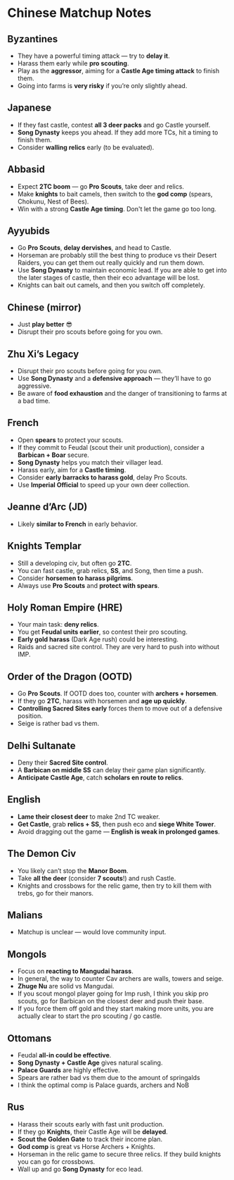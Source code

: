 # Chinese Matchup Notes

## Byzantines
- They have a powerful timing attack — try to **delay it**.
- Harass them early while **pro scouting**.
- Play as the **aggressor**, aiming for a **Castle Age timing attack** to finish them.
- Going into farms is **very risky** if you’re only slightly ahead.

## Japanese
- If they fast castle, contest **all 3 deer packs** and go Castle yourself.
- **Song Dynasty** keeps you ahead. If they add more TCs, hit a timing to finish them.
- Consider **walling relics** early (to be evaluated).

## Abbasid
- Expect **2TC boom** — go **Pro Scouts**, take deer and relics.
- Make **knights** to bait camels, then switch to the **god comp** (spears, Chokunu, Nest of Bees).
- Win with a strong **Castle Age timing**. Don't let the game go too long.

## Ayyubids
- Go **Pro Scouts**, **delay dervishes**, and head to Castle.
- Horseman are probably still the best thing to produce vs their Desert Raiders, you can get them out really quickly and run them down.
- Use **Song Dynasty** to maintain economic lead. If you are able to get into the later stages of castle, then their eco advantage will be lost.
- Knights can bait out camels, and then you switch off completely.

## Chinese (mirror)
- Just **play better** 😎
- Disrupt their pro scouts before going for you own.

## Zhu Xi’s Legacy
- Disrupt their pro scouts before going for you own.
- Use **Song Dynasty** and a **defensive approach** — they’ll have to go aggressive.
- Be aware of **food exhaustion** and the danger of transitioning to farms at a bad time.

## French
- Open **spears** to protect your scouts.
- If they commit to Feudal (scout their unit production), consider a **Barbican + Boar** secure.
- **Song Dynasty** helps you match their villager lead.
- Harass early, aim for a **Castle timing**.
- Consider **early barracks to harass gold**, delay Pro Scouts.
- Use **Imperial Official** to speed up your own deer collection.

## Jeanne d’Arc (JD)
- Likely **similar to French** in early behavior.

## Knights Templar
- Still a developing civ, but often go **2TC**.
- You can fast castle, grab relics, **SS**, and Song, then time a push.
- Consider **horsemen to harass pilgrims**.
- Always use **Pro Scouts** and **protect with spears**.

## Holy Roman Empire (HRE)
- Your main task: **deny relics**.
- You get **Feudal units earlier**, so contest their pro scouting.
- **Early gold harass** (Dark Age rush) could be interesting.
- Raids and sacred site control. They are very hard to push into without IMP.

## Order of the Dragon (OOTD)
- Go **Pro Scouts**. If OOTD does too, counter with **archers + horsemen**.
- If they go **2TC**, harass with horsemen and **age up quickly**.
- **Controlling Sacred Sites early** forces them to move out of a defensive position.
- Seige is rather bad vs them.

## Delhi Sultanate
- Deny their **Sacred Site control**.
- A **Barbican on middle SS** can delay their game plan significantly.
- **Anticipate Castle Age**, catch **scholars en route to relics**.

## English
- **Lame their closest deer** to make 2nd TC weaker.
- **Get Castle**, grab **relics + SS**, then push eco and **siege White Tower**.
- Avoid dragging out the game — **English is weak in prolonged games**.

## The Demon Civ
- You likely can’t stop the **Manor Boom**.
- Take **all the deer** (consider **7 scouts**!) and rush Castle.
- Knights and crossbows for the relic game, then try to kill them with trebs, go for their manors.

## Malians
- Matchup is unclear — would love community input.

## Mongols
- Focus on **reacting to Mangudai harass**.
- In general, the way to counter Cav archers are walls, towers and seige.
- **Zhuge Nu** are solid vs Mangudai.
- If you scout mongol player going for Imp rush, I think you skip pro scouts, go for Barbican on the closest deer and push their base.
- If you force them off gold and they start making more units, you are actually clear to start the pro scouting / go castle.

## Ottomans
- Feudal **all-in could be effective**.
- **Song Dynasty + Castle Age** gives natural scaling.
- **Palace Guards** are highly effective.
- Spears are rather bad vs them due to the amount of springalds
- I think the optimal comp is Palace guards, archers and NoB

## Rus
- Harass their scouts early with fast unit production.
- If they go **Knights**, their Castle Age will be **delayed**.
- **Scout the Golden Gate** to track their income plan.
- **God comp** is great vs Horse Archers + Knights.
- Horseman in the relic game to secure three relics. If they build knights you can go for crossbows.
- Wall up and go **Song Dynasty** for eco lead.
